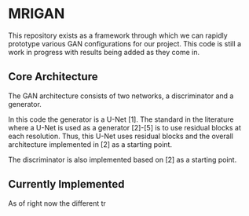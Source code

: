 # MRIGAN
This repository exists as a framework through which we can rapidly prototype
various GAN configurations for our project. This code is still a work in progress
with results being added as they come in.

## Core Architecture
The GAN architecture consists of two networks, a discriminator and a generator.

In this code the generator is a U-Net [1]. The
standard in the literature where a U-Net is used as a generator [2]-[5] is to
use residual blocks at each resolution. Thus, this U-Net uses residual blocks
and the overall architecture implemented in [2] as a starting point.

The discriminator is also implemented based on [2] as a starting point.

## Currently Implemented
As of right now the different tr